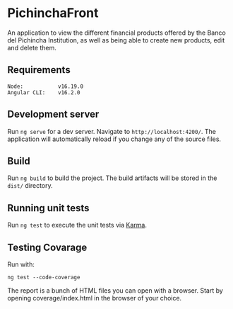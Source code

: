# PichinchaFront
An application to view the different financial products offered by the Banco del Pichincha Institution, as well as being able to create new products, edit and delete them.

## Requirements

```
Node:           v16.19.0
Angular CLI:    v16.2.0
```

## Development server

Run `ng serve` for a dev server. Navigate to `http://localhost:4200/`. The application will automatically reload if you change any of the source files.

## Build

Run `ng build` to build the project. The build artifacts will be stored in the `dist/` directory.

## Running unit tests

Run `ng test` to execute the unit tests via [Karma](https://karma-runner.github.io).

## Testing Covarage
Run with:

```
ng test --code-coverage
```

The report is a bunch of HTML files you can open with a browser. Start by opening coverage/index.html in the browser of your choice.

